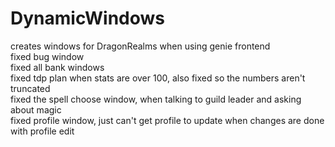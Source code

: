 # DynamicWindows
creates windows for DragonRealms when using genie frontend<br>
fixed bug window<br>
fixed all bank windows <br>
fixed tdp plan when stats are over 100, also fixed so the numbers aren't truncated<br>
fixed the spell choose window, when talking to guild leader and asking about magic<br>
fixed profile window, just can't get profile to update when changes are done with profile edit
